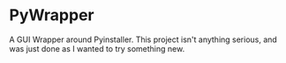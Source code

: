 # PyWrapper
A GUI Wrapper around Pyinstaller. This project isn't anything serious, and was just done as I wanted to try something new.
